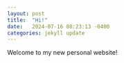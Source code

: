 ```yaml
---
layout: post
title:  "Hi!"
date:   2024-07-16 08:23:13 -0400
categories: jekyll update
---
```

Welcome to my new personal website!

